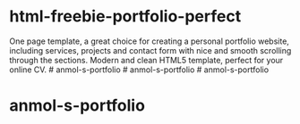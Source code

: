 # html-freebie-portfolio-perfect
One page template, a great choice for creating a personal portfolio website, including services, projects and contact form with nice and smooth scrolling through the sections. Modern and clean HTML5 template, perfect for your online CV.
#   a n m o l - s - p o r t f o l i o  
 #   a n m o l - s - p o r t f o l i o  
 # anmol-s-portfolio
# anmol-s-portfolio
